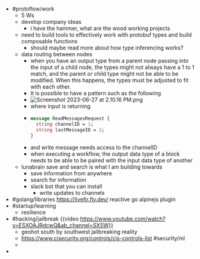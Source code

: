 - #protoflow/work
	- 5 Ws
	- develop company ideas
		- i have the hammer, what are the wood working projects
	- need to build tools to effectively work with protobuf types and build composable functions
		- should maybe read more about how type inferencing works?
	- data routing between nodes
		- when you have an output type from a parent node passing into the input of a child node, the types might not always have a 1 to 1 match, and the parent or child type might not be able to be modified. When this happens, the types must be adjusted to fit with each other.
		- It is possible to have a pattern such as the following
		- ![Screenshot 2023-06-27 at 2.10.16 PM.png](../assets/Screenshot_2023-06-27_at_2.10.16_PM_1687900220858_0.png)
		- where input is returning
		- ```protobuf
		  message ReadMessagesRequest {
		    string channelID = 1;
		    string lastMessageID = 2;
		  }
		  ```
		- and write message needs access to the channelID
		- when executing a workflow, the output data type of a block needs to be able to be paired with the input data type of another
	- lunabrain save and search is what I am building towards
		- save information from anywhere
		- search for information
		- slack bot that you can install
			- write updates to channels
- #golang/libraries https://livefir.fly.dev/ reactive go alpinejs plugin
- #startup/learning
	- resilience
- #hacking/jailbreak {{video https://www.youtube.com/watch?v=ESXOAJRdcwQ&ab_channel=SXSW}}
	- geohot south by southwest jailbreaking reality
	- https://www.cisecurity.org/controls/cis-controls-list #security/ml
	-
-